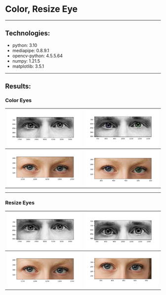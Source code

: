 # Color, Resize Eye

___

## Technologies:

* python: 3.10
* mediapipe: 0.8.9.1
* opencv-python: 4.5.5.64
* numpy: 1.21.5
* matplotlib: 3.5.1
___
## Results:

### Color Eyes

|![man_NO](Results/man_no_c.png)|![man_YES](Results/man_c.png)|
|:-|:-|
|![woman_NO](Results/woman_no_c.png)|![woman_YES](Results/woman_c.png)|
___
### Resize Eyes
|![man_NO](Results/man_no_c.png)|![man_YES](Results/man_re.png)|
|:-|:-|
|![woman_NO](Results/woman_no_c.png)|![woman_YES](Results/woman_re.png)|
